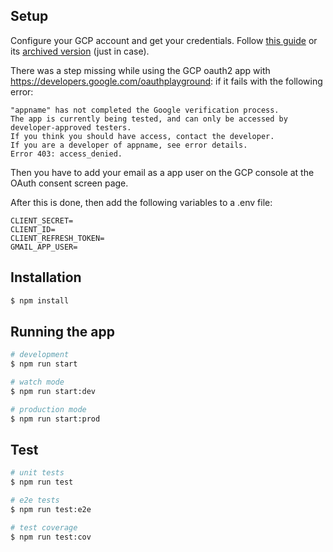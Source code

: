 ## Setup

Configure your GCP account and get your credentials. Follow [this guide](https://dev.to/chandrapantachhetri/sending-emails-securely-using-node-js-nodemailer-smtp-gmail-and-oauth2-g3a) or its [archived version](https://web.archive.org/web/20230914002757/https://dev.to/chandrapantachhetri/sending-emails-securely-using-node-js-nodemailer-smtp-gmail-and-oauth2-g3a) (just in case).

There was a step missing while using the GCP oauth2 app with https://developers.google.com/oauthplayground: if it fails with the following error:

```
"appname" has not completed the Google verification process.
The app is currently being tested, and can only be accessed by developer-approved testers.
If you think you should have access, contact the developer.
If you are a developer of appname, see error details.
Error 403: access_denied.
```

Then you have to add your email as a app user on the GCP console at the OAuth consent screen page.

After this is done, then add the following variables to a .env file:

```
CLIENT_SECRET=
CLIENT_ID=
CLIENT_REFRESH_TOKEN=
GMAIL_APP_USER=
```


## Installation

```bash
$ npm install
```

## Running the app

```bash
# development
$ npm run start

# watch mode
$ npm run start:dev

# production mode
$ npm run start:prod
```

## Test

```bash
# unit tests
$ npm run test

# e2e tests
$ npm run test:e2e

# test coverage
$ npm run test:cov
```